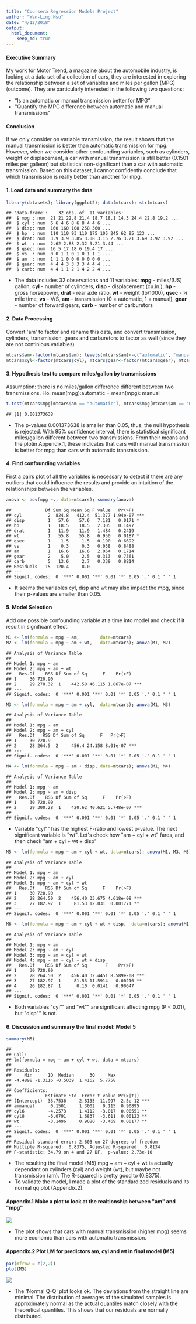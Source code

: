```yaml
---
title: "Coursera Regression Models Project"
author: "Wan-Ling Hsu"
date: "4/12/2018"
output: 
  html_document:
    keep_md: true
---
```




#### Executive Summary
My work for Motor Trend, a magazine about the automobile industry, is looking at a data set of a collection of cars, they are interested in exploring the relationship between a set of variables and miles per gallon (MPG) (outcome). They are particularly interested in the following two questions:

* “Is an automatic or manual transmission better for MPG”
* "Quantify the MPG difference between automatic and manual transmissions"

#### Conclusion 
If we only consider on variable transmission, the result shows that the manual transmission is better than automatic transmission for mpg. However, when we consider other confounding variables, such as cylinders, weight or displacement, a car with manual transmission is still better (0.1501 miles per galleon) but statistical non-significant than a car with automatic transmission. Based on this dataset, I cannot confidently conclude that which transmission is really better than another for mpg.
 

#### 1. Load data and summary the data

```r
library(datasets); library(ggplot2); data(mtcars); str(mtcars)   
```

```
## 'data.frame':	32 obs. of  11 variables:
##  $ mpg : num  21 21 22.8 21.4 18.7 18.1 14.3 24.4 22.8 19.2 ...
##  $ cyl : num  6 6 4 6 8 6 8 4 4 6 ...
##  $ disp: num  160 160 108 258 360 ...
##  $ hp  : num  110 110 93 110 175 105 245 62 95 123 ...
##  $ drat: num  3.9 3.9 3.85 3.08 3.15 2.76 3.21 3.69 3.92 3.92 ...
##  $ wt  : num  2.62 2.88 2.32 3.21 3.44 ...
##  $ qsec: num  16.5 17 18.6 19.4 17 ...
##  $ vs  : num  0 0 1 1 0 1 0 1 1 1 ...
##  $ am  : num  1 1 1 0 0 0 0 0 0 0 ...
##  $ gear: num  4 4 4 3 3 3 3 4 4 4 ...
##  $ carb: num  4 4 1 1 2 1 4 2 2 4 ...
```
* The data includes 32 observations and 11 variables: **mpg** - miles/(US) gallon, **cyl** - number of cylinders, **disp** - displacement (cu.in.), **hp** - gross horsepower, **drat** - rear axle ratio, **wt** - weight (lb/1000), **qsec** - ¼ mile time, **vs** - V/S, **am** - transmission (0 = automatic, 1 = manual), **gear** - number of forward gears, **carb** - number of carburetors

#### 2. Data Processing
Convert 'am' to factor and rename this data, and convert transmission, cylinders, transmission, gears and carburetors to factor as well (since they are not continious variables)


```r
mtcars$am<-factor(mtcars$am); levels(mtcars$am)<-c("automatic", "manual"); 
mtcars$cyl<-factor(mtcars$cyl); mtcars$gear<-factor(mtcars$gear); mtcars$carb<-factor(mtcars$carb)
```

#### 3. Hypothesis test to compare miles/gallon by transmissions
Assumption: there is no miles/gallon difference different between two transmissions.
Ho: mean(mpg):automatic = mean(mpg): manual

```r
t.test(mtcars$mpg[mtcars$am == "automatic"], mtcars$mpg[mtcars$am == "manual"])$p.value
```

```
## [1] 0.001373638
```
* The p-values 0.001373638 is amaller than 0.05, thus, the null hypothesis is rejected. With 95% confidence interval, there is statistical significant miles/gallon different between two transmissions. From their means and the plotin Appendix.1, these indicates that cars with manual transmission is better for mpg than cars with automatic transmission.

#### 4. Find confounding variables
First a pairs plot of all the variables is necessary to detect if there are any outliers that could influence the results and provide an intuition of the relationships between the variables.


```r
anova <- aov(mpg ~., data=mtcars); summary(anova)
```

```
##             Df Sum Sq Mean Sq F value   Pr(>F)    
## cyl          2  824.8   412.4  51.377 1.94e-07 ***
## disp         1   57.6    57.6   7.181   0.0171 *  
## hp           1   18.5    18.5   2.305   0.1497    
## drat         1   11.9    11.9   1.484   0.2419    
## wt           1   55.8    55.8   6.950   0.0187 *  
## qsec         1    1.5     1.5   0.190   0.6692    
## vs           1    0.3     0.3   0.038   0.8488    
## am           1   16.6    16.6   2.064   0.1714    
## gear         2    5.0     2.5   0.313   0.7361    
## carb         5   13.6     2.7   0.339   0.8814    
## Residuals   15  120.4     8.0                     
## ---
## Signif. codes:  0 '***' 0.001 '**' 0.01 '*' 0.05 '.' 0.1 ' ' 1
```
* It seems the variables cyl, disp and wt may also impact the mpg, since their p-values are smaller than 0.05. 

#### 5. Model Selection 
Add one possible confounding variable at a time into model and check if it result in significant effect.

```r
M1 <- lm(formula = mpg ~ am,        data=mtcars)
M2 <- lm(formula = mpg ~ am + wt,   data=mtcars); anova(M1, M2)
```

```
## Analysis of Variance Table
## 
## Model 1: mpg ~ am
## Model 2: mpg ~ am + wt
##   Res.Df    RSS Df Sum of Sq      F    Pr(>F)    
## 1     30 720.90                                  
## 2     29 278.32  1    442.58 46.115 1.867e-07 ***
## ---
## Signif. codes:  0 '***' 0.001 '**' 0.01 '*' 0.05 '.' 0.1 ' ' 1
```

```r
M3 <- lm(formula = mpg ~ am + cyl,  data=mtcars); anova(M1, M3)
```

```
## Analysis of Variance Table
## 
## Model 1: mpg ~ am
## Model 2: mpg ~ am + cyl
##   Res.Df   RSS Df Sum of Sq      F   Pr(>F)    
## 1     30 720.9                                 
## 2     28 264.5  2     456.4 24.158 8.01e-07 ***
## ---
## Signif. codes:  0 '***' 0.001 '**' 0.01 '*' 0.05 '.' 0.1 ' ' 1
```

```r
M4 <- lm(formula = mpg ~ am + disp, data=mtcars); anova(M1, M4)
```

```
## Analysis of Variance Table
## 
## Model 1: mpg ~ am
## Model 2: mpg ~ am + disp
##   Res.Df    RSS Df Sum of Sq      F    Pr(>F)    
## 1     30 720.90                                  
## 2     29 300.28  1    420.62 40.621 5.748e-07 ***
## ---
## Signif. codes:  0 '***' 0.001 '**' 0.01 '*' 0.05 '.' 0.1 ' ' 1
```

* Variable "cyl"" has the highest F-ratio and lowest p-value. The next significant variable is "wt". Let's check how "am + cyl + wt" fares, and then check "am + cyl + wt + disp" 


```r
M5 <- lm(formula = mpg ~ am + cyl + wt, data=mtcars); anova(M1, M3, M5)
```

```
## Analysis of Variance Table
## 
## Model 1: mpg ~ am
## Model 2: mpg ~ am + cyl
## Model 3: mpg ~ am + cyl + wt
##   Res.Df    RSS Df Sum of Sq      F    Pr(>F)    
## 1     30 720.90                                  
## 2     28 264.50  2    456.40 33.675 4.618e-08 ***
## 3     27 182.97  1     81.53 12.031  0.001771 ** 
## ---
## Signif. codes:  0 '***' 0.001 '**' 0.01 '*' 0.05 '.' 0.1 ' ' 1
```

```r
M6 <- lm(formula = mpg ~ am + cyl + wt + disp,  data=mtcars); anova(M1, M3, M5, M6)
```

```
## Analysis of Variance Table
## 
## Model 1: mpg ~ am
## Model 2: mpg ~ am + cyl
## Model 3: mpg ~ am + cyl + wt
## Model 4: mpg ~ am + cyl + wt + disp
##   Res.Df    RSS Df Sum of Sq       F    Pr(>F)    
## 1     30 720.90                                   
## 2     28 264.50  2    456.40 32.4451 8.589e-08 ***
## 3     27 182.97  1     81.53 11.5914   0.00216 ** 
## 4     26 182.87  1      0.10  0.0141   0.90647    
## ---
## Signif. codes:  0 '***' 0.001 '**' 0.01 '*' 0.05 '.' 0.1 ' ' 1
```
* Both variables "cyl"" and "wt"" are significant affecting mpg (P < 0.01), but "disp"" is not. 

#### 6. Discussion and summary the final model: Model 5 

```r
summary(M5)
```

```
## 
## Call:
## lm(formula = mpg ~ am + cyl + wt, data = mtcars)
## 
## Residuals:
##     Min      1Q  Median      3Q     Max 
## -4.4898 -1.3116 -0.5039  1.4162  5.7758 
## 
## Coefficients:
##             Estimate Std. Error t value Pr(>|t|)    
## (Intercept)  33.7536     2.8135  11.997  2.5e-12 ***
## ammanual      0.1501     1.3002   0.115  0.90895    
## cyl6         -4.2573     1.4112  -3.017  0.00551 ** 
## cyl8         -6.0791     1.6837  -3.611  0.00123 ** 
## wt           -3.1496     0.9080  -3.469  0.00177 ** 
## ---
## Signif. codes:  0 '***' 0.001 '**' 0.01 '*' 0.05 '.' 0.1 ' ' 1
## 
## Residual standard error: 2.603 on 27 degrees of freedom
## Multiple R-squared:  0.8375,	Adjusted R-squared:  0.8134 
## F-statistic: 34.79 on 4 and 27 DF,  p-value: 2.73e-10
```
* The resulting the final model (M5) mpg ~ am + cyl + wt is actually dependant on cylinders (cyl) and weight (wt), but maybe not transmission (am). The R-squared is pretty good to (0.8375). 
* To validate the model, I made a plot of the standardized residuals and its normal qq plot (Appendix.2). 


#### Appendix.1 Make a plot to look at the realtionship between "am" and "mpg" 
![](MotorTrend_files/figure-html/unnamed-chunk-8-1.png)<!-- -->

* The plot shows that cars with manual transmission (higher mpg) seems more economic than cars with automatic transmission.

#### Appendix.2 Plot LM for predictors am, cyl and wt in final model (M5)


```r
par(mfrow = c(2,2))
plot(M5)
```

![](MotorTrend_files/figure-html/unnamed-chunk-9-1.png)<!-- -->

* The 'Normal Q-Q' plot looks ok. The deviations from the straight line are minimal. The distribution of averages of the simulated samples is approximately normal as the actual quantiles match closely with the theoretical quantiles. This shows that our residuals are normally distributed.
